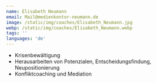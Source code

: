 ```yaml
---
name: Elisabeth Neumann
email: Mail@medienkontor-neumann.de
image: /static/img/coaches/Elisabeth_Neumann.jpg
webp: /static/img/coaches/Elisabeth_Neumann.webp
tags: ''
languages: 'de'
---
```


<ul><li>Krisenbewältigung&nbsp;</li><li>Herausarbeiten von Potenzialen, Entscheidungsfindung, Neupositionierung</li><li>Konfliktcoaching und Mediation</li></ul>